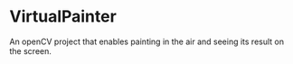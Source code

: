 # VirtualPainter

An openCV project that enables painting in the air and seeing its result on the screen.
